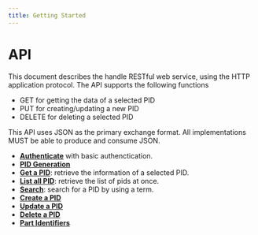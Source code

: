 ```yaml
---
title: Getting Started
---
```


# API

This document describes the handle RESTful web service, using the HTTP application protocol. The API supports the following functions 

- GET for getting the data of a selected PID 
- PUT for creating/updating a new PID
- DELETE for deleting a selected PID

This API uses JSON as the primary exchange format. All implementations MUST be able to produce and consume JSON.

<ul>
  	<li><strong><a href="/guides/api-auth/">Authenticate</a></strong> with basic authenctication.</li>
        <li><strong><a href="/guides/api-generation/">PID Generation</a></strong></li>
  	<li><strong><a href="/guides/api-get/">Get a PID</a></strong>: retrieve the information of a selected PID.</li>
  	<li><strong><a href="/guides/api-list/">List all PID</a></strong>: retrieve the list of pids at once.</li>
  	<li><strong><a href="/guides/api-search/">Search</a></strong>: search for a PID by using a term.</li>
  	<li><strong><a href="/guides/api-create/">Create a PID</a></strong></li>
  	<li><strong><a href="/guides/api-update/">Update a PID</a></strong></li>
  	<li><strong><a href="/guides/api-delete/">Delete a PID</a></strong></li>
  	<li><strong><a href="/guides/api-partial/">Part Identifiers</a></strong></li>
</ul>
